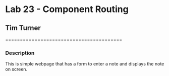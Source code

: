 # Lab 23 - Component Routing
## Tim Turner
========================================

### Description

This is simple webpage that has a form to enter a note and displays the note on screen.

